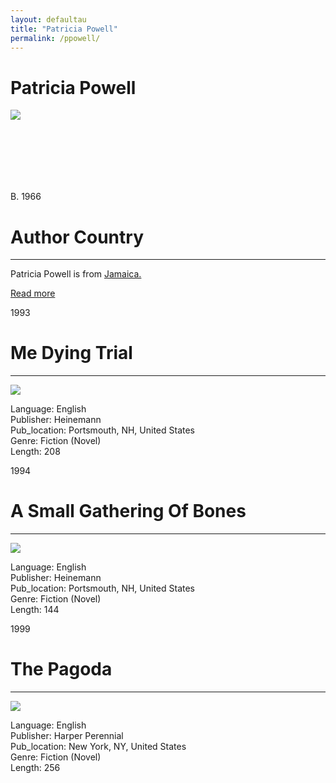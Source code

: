 ```yaml
---
layout: defaultau
title: "Patricia Powell"
permalink: /ppowell/
---
```

<!-- partial:index.partial.html -->
<div class="content">
     <h1>Patricia Powell</h1>
    <div class="quote">
        <div><img src="https://mlkscholars.mit.edu/sites/default/files/styles/scholar_image/public/scholar/Patricia-Powell.jpg?itok=XgUXgcrm" class="logo"></div>
    </div>
    <div class="timeline">
        <div style="padding-bottom:100px;"></div>
        <div class="block">
             <div class="date right"><p class="right">B. 1966</p></div>
            <div class="dot"></div>
            <div class="left first">
            <div class="author_country">
                <h1>Author Country</h1><hr>
          <div class="aclocation">  <p>Patricia Powell is from <a href="http://localhost:4000/62">Jamaica.</a></p></div>
              <div class="acreadmore">  <a href="https://en.wikipedia.org/wiki/Patricia_Powell" target="_blank">Read more</a></div>
            </div>
            </div>
   <div class="block">
            <div class="date left"><p class="left">1993</p></div>
            <div class="dot"></div>
            <div class="right">
                <h1>Me Dying Trial</h1><hr>
                <p><img src="https://m.media-amazon.com/images/I/41GS2llgDmL._SY291_BO1,204,203,200_QL40_FMwebp_.jpg"></p>
                <p>
                Language: English<br/>
                Publisher: Heinemann<br/>
                Pub_location: Portsmouth, NH, United States<br/>
                Genre: Fiction (Novel)<br/>
                Length: 208<br/>                   </p>
            </div>
        </div>
       <div class="block">
            <div class="date left"><p class="left">1994</p></div>
            <div class="dot"></div>
            <div class="right">
                <h1>A Small Gathering Of Bones</h1><hr>
                <p><img src="https://m.media-amazon.com/images/I/51c1SEsjyxL._SX334_BO1,204,203,200_.jpg"></p>
                <p>
                Language: English<br/>
                Publisher: Heinemann<br/>
                Pub_location: Portsmouth, NH, United States<br/>
                Genre: Fiction (Novel)<br/>
                Length: 144<br/>                   </p>
            </div>
        </div>
       <div class="block">
            <div class="date left"><p class="left">1999</p></div>
            <div class="dot"></div>
            <div class="right">
                <h1>The Pagoda</h1><hr>
                <p><img src="https://m.media-amazon.com/images/I/41pSe9ZLaFL._SX326_BO1,204,203,200_.jpg"></p>
                <p>
                Language: English<br/>
                Publisher: Harper Perennial<br/>
                Pub_location: New York, NY, United States<br/>
                Genre: Fiction (Novel)<br/>
                Length: 256<br/>                   </p>
            </div>
        </div>
